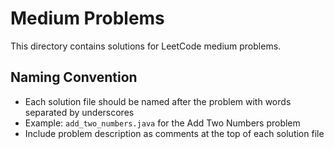 # Medium Problems

This directory contains solutions for LeetCode medium problems.

## Naming Convention
- Each solution file should be named after the problem with words separated by underscores
- Example: `add_two_numbers.java` for the Add Two Numbers problem
- Include problem description as comments at the top of each solution file
